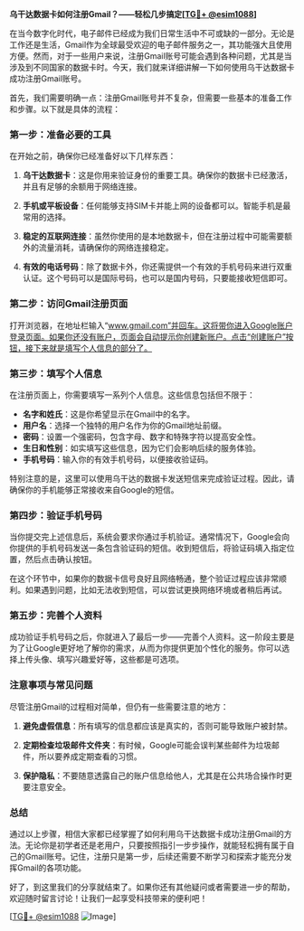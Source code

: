 **乌干达数据卡如何注册Gmail？——轻松几步搞定[[TG💪+ @esim1088](https://t.me/s/esim1088)]**

在当今数字化时代，电子邮件已经成为我们日常生活中不可或缺的一部分。无论是工作还是生活，Gmail作为全球最受欢迎的电子邮件服务之一，其功能强大且使用方便。然而，对于一些用户来说，注册Gmail账号可能会遇到各种问题，尤其是当涉及到不同国家的数据卡时。今天，我们就来详细讲解一下如何使用乌干达数据卡成功注册Gmail账号。

首先，我们需要明确一点：注册Gmail账号并不复杂，但需要一些基本的准备工作和步骤。以下就是具体的流程：

### 第一步：准备必要的工具

在开始之前，确保你已经准备好以下几样东西：

1. **乌干达数据卡**：这是你用来验证身份的重要工具。确保你的数据卡已经激活，并且有足够的余额用于网络连接。
   
2. **手机或平板设备**：任何能够支持SIM卡并能上网的设备都可以。智能手机是最常用的选择。

3. **稳定的互联网连接**：虽然你使用的是本地数据卡，但在注册过程中可能需要额外的流量消耗，请确保你的网络连接稳定。

4. **有效的电话号码**：除了数据卡外，你还需提供一个有效的手机号码来进行双重认证。这个号码可以是国际号码，也可以是国内号码，只要能接收短信即可。

### 第二步：访问Gmail注册页面

打开浏览器，在地址栏输入“www.gmail.com”并回车。这将带你进入Google账户登录页面。如果你还没有账户，页面会自动提示你创建新账户。点击“创建账户”按钮，接下来就是填写个人信息的部分了。

### 第三步：填写个人信息

在注册页面上，你需要填写一系列个人信息。这些信息包括但不限于：

- **名字和姓氏**：这是你希望显示在Gmail中的名字。
- **用户名**：选择一个独特的用户名作为你的Gmail地址前缀。
- **密码**：设置一个强密码，包含字母、数字和特殊字符以提高安全性。
- **生日和性别**：如实填写这些信息，因为它们会影响后续的服务体验。
- **手机号码**：输入你的有效手机号码，以便接收验证码。

特别注意的是，这里可以使用乌干达的数据卡发送短信来完成验证过程。因此，请确保你的手机能够正常接收来自Google的短信。

### 第四步：验证手机号码

当你提交完上述信息后，系统会要求你通过手机验证。通常情况下，Google会向你提供的手机号码发送一条包含验证码的短信。收到短信后，将验证码填入指定位置，然后点击确认按钮。

在这个环节中，如果你的数据卡信号良好且网络畅通，整个验证过程应该非常顺利。如果遇到问题，比如无法收到短信，可以尝试更换网络环境或者稍后再试。

### 第五步：完善个人资料

成功验证手机号码之后，你就进入了最后一步——完善个人资料。这一阶段主要是为了让Google更好地了解你的需求，从而为你提供更加个性化的服务。你可以选择上传头像、填写兴趣爱好等，这些都是可选项。

### 注意事项与常见问题

尽管注册Gmail的过程相对简单，但仍有一些需要注意的地方：

1. **避免虚假信息**：所有填写的信息都应该是真实的，否则可能导致账户被封禁。
   
2. **定期检查垃圾邮件文件夹**：有时候，Google可能会误判某些邮件为垃圾邮件，所以要养成定期查看的习惯。

3. **保护隐私**：不要随意透露自己的账户信息给他人，尤其是在公共场合操作时更要注意安全。

### 总结

通过以上步骤，相信大家都已经掌握了如何利用乌干达数据卡成功注册Gmail的方法。无论你是初学者还是老用户，只要按照指引一步步操作，就能轻松拥有属于自己的Gmail账号。记住，注册只是第一步，后续还需要不断学习和探索才能充分发挥Gmail的各项功能。

好了，到这里我们的分享就结束了。如果你还有其他疑问或者需要进一步的帮助，欢迎随时留言讨论！让我们一起享受科技带来的便利吧！

[[TG💪+ @esim1088](https://t.me/s/esim1088) ![Image](https://i.postimg.cc/4NQfJmqS/Snipaste-2025-05-13-00-14-12.png)]